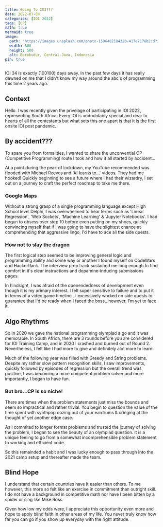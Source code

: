 ```yaml
---
title: Going To IOI?!?
date: 2022-07-04
categories: [IOI 2022]
tags: [CP]
math: true
mermaid: true
image:
  path: "https://images.unsplash.com/photo-1596402184320-417e7178b2cd?ixlib=rb-1.2.1&ixid=MnwxMjA3fDB8MHxwaG90by1wYWdlfHx8fGVufDB8fHx8&auto=format&fit=crop&w=1170&q=80"
  width: 800
  height: 500
  alt: Borobudur, Central-Java, Indonesia
pin: true
---
```


IOI 34 is exactly (100100) days away. In the past few days it has really dawned on me that I didn't know my way around the abc's of programming this time 2 years ago.

## Context

Hello. I was recently given the privelage of participating in IOI 2022, representing South Africa. Every IOI is undoubtably special and dear to hearts of all the contestants but what sets this one apart is that it is the first onsite IOI post pandemic.

## By accident???

To spare you from formalities, I wanted to share the unconvential CP (Competitive Programming) route I took and how it all started by accident...

At a point during the peak of lockdown, my YouTube recommended was flooded with Michael Reeves and 'AI learns to...' videos. They had me hooked! Quickly beginning to see a future where I had their wizardry, I set out on a journey to craft the perfect roadmap to take me there.

### Google Maps

Without a strong grasp of a single programming language except High School level Delphi, I was overwhelmed to hear terms such as 'Linear Regression', 'Web Sockets', 'Machine Learning' & 'Jupyter Notebooks'. I had begun to obsess over step 10 before even putting on my shoes, quickly convincing myself that if I was going to have the slightest chance at comprehending that aggressive lingo, I'd have to ace all the side quests.

### How not to slay the dragon

The first logical step seemed to be improving general logic and programming ability and some way or another I found myself on CodeWars and HackerRank. The interview prep track sustained me long enough to find comfort in it's clear instructions and dopamine-inducing submissions pages. 

In hindsight, I was afraid of the openendedness of development even though it is my primary interest. I felt super sensitive to failure and to put it in terms of a video game timeline...I excessively worked on side quests to guarantee that I'd be ready when I faced the boss...however, I'm yet to face it.

## Algo Rhythms

So in 2020 we gave the national programming olympiad a go and it was memorable. In South Africa, there are 3 rounds before you are considered for IOI Training Camp, and in 2020 I crashed and burned out of Round 2. Nevertheless, I felt like I had more to give and definitely alot more to learn.

Much of the following year was filled with Greedy and String problems. Despite my rather slow pattern recognition skills, I saw improvements, quickly followed by episodes of regression but the overall trend was positive, I was becoming a more competent problem solver and more importantly, I began to have fun.

### But bro...CP is so niche!

There are times when the problem statements just miss the bounds and seem so impractical and rather trivial. You begin to question the value of the time spent with synthpop oozing out of your eardrums & cringing at the thought of yet another edge case.

As I commited to longer format problems and trusted the journey of solving the problem, I began to see the beauty of an olympiad question. It is a unique feeling to go from a somewhat incomprehensible problem statement to working and efficient code.

So this remainded a habit and I was lucky enough to pass through into the 2021 camp setup and thereafter made the team. 

## Blind Hope

I understand that certain countries have it easier than others. To me however, this more so felt like an exercise in commitment than outright skill. I do not have a background in competitive math nor have I been bitten by a spider or sing like Mike Ross. 

Given how low my odds were, I appreciate this opportunity even more and hope to apply blind faith in other areas of my life. You never truly know how far you can go if you show up everyday with the right attitude.

